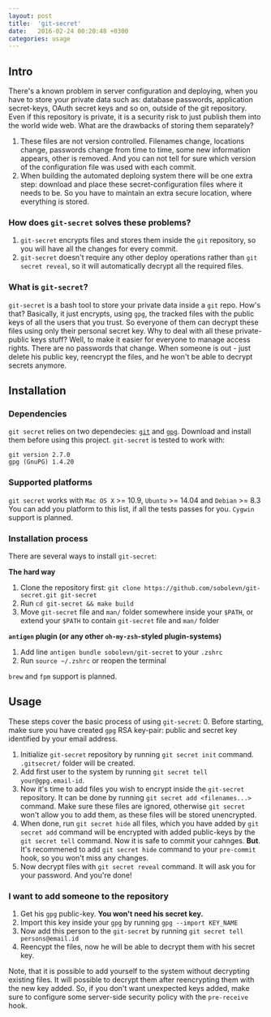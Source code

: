```yaml
---
layout: post
title:  'git-secret'
date:   2016-02-24 00:20:48 +0300
categories: usage
---
```

## Intro

There's a known problem in server configuration and deploying, when you have to store your private data such as: database passwords, application secret-keys, OAuth secret keys and so on, outside of the git repository. Even if this repository is private, it is a security risk to just publish them into the world wide web. What are the drawbacks of storing them separately?

1. These files are not version controlled. Filenames change, locations change, passwords change from time to time, some new information appears, other is removed. And you can not tell for sure which version of the configuration file was used with each commit.
2. When building the automated deploing system there will be one extra step: download and place these secret-configuration files where it needs to be. So you have to maintain an extra secure location, where everything is stored.

### How does `git-secret` solves these problems?
1. `git-secret` encrypts files and stores them inside the `git` repository, so you will have all the changes for every commit.
2. `git-secret` doesn't require any other deploy operations rather than `git secret reveal`, so it will automatically decrypt all the required files.

### What is `git-secret`?
`git-secret` is a bash tool to store your private data inside a `git` repo. How's that? Basically, it just encrypts, using `gpg`, the tracked files with the public keys of all the users that you trust. So everyone of them can decrypt these files using only their personal secret key. Why to deal with all these private-public keys stuff? Well, to make it easier for everyone to manage access rights. There are no passwords that change. When someone is out - just delete his public key, reencrypt the files, and he won't be able to decrypt secrets anymore.

## Installation

### Dependencies

`git secret` relies on two dependecies: [`git`][1] and [`gpg`][2]. Download and install them before using this project. `git-secret` is tested to work with:

    git version 2.7.0
    gpg (GnuPG) 1.4.20

### Supported platforms

`git secret` works with `Mac OS X` >= 10.9, `Ubuntu` >= 14.04 and `Debian` >= 8.3
You can add you platform to this list, if all the tests passes for you.
`Cygwin` support is planned.

### Installation process

There are several ways to install `git-secret`:

**The hard way**
1. Clone the repository first: `git clone https://github.com/sobolevn/git-secret.git git-secret`
2. Run `cd git-secret && make build`
3. Move `git-secret` file and `man/` folder somewhere inside your `$PATH`, or extend your `$PATH` to contain `git-secret` file and `man/` folder

**`antigen` plugin (or any other `oh-my-zsh`-styled plugin-systems)**
1. Add line `antigen bundle sobolevn/git-secret` to your `.zshrc`
2. Run `source ~/.zshrc` or reopen the terminal

`brew` and `fpm` support is planned.

## Usage
These steps cover the basic process of using `git-secret`:
0. Before starting, make sure you have created `gpg` RSA key-pair: public and secret key identified by your email address.
1. Initialize `git-secret` repository by running `git secret init` command. `.gitsecret/` folder will be created.
2. Add first user to the system by running `git secret tell your@gpg.email-id`.
3. Now it's time to add files you wish to encrypt inside the `git-secret` repository. It can be done by running `git secret add <filenames...>` command. Make sure these files are ignored, otherwise `git secret` won't allow you to add them, as these files will be stored unencrypted.
4. When done, run `git secret hide` all files, which you have added by `git secret add` command will be encrypted with added public-keys by the `git secret tell` command. Now it is safe to commit your cahnges. **But**. It's recommened to add `git secret hide` command to your `pre-commit` hook, so you won't miss any changes.
5. Now decrypt files with `git secret reveal` command. It will ask you for your password. And you're done!

### I want to add someone to the repository
1. Get his `gpg` public-key. **You won't need his secret key.**
2. Import this key inside your `gpg` by running `gpg --import KEY_NAME`
3. Now add this person to the `git-secret` by running `git secret tell persons@email.id`
4. Reencypt the files, now he will be able to decrypt them with his secret key.

Note, that it is possible to add yourself to the system without decrypting existing files. It will possible to decrypt them after reencrypting them with the new key added. So, if you don't want unexpected keys added, make sure to configure some server-side security policy with the `pre-receive` hook.

[1]: https://git-scm.com/
[2]: https://www.gnupg.org/
